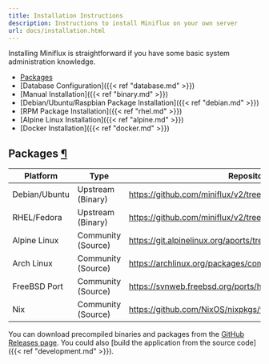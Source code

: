 ```yaml
---
title: Installation Instructions
description: Instructions to install Miniflux on your own server
url: docs/installation.html
---
```


Installing Miniflux is straightforward if you have some basic system administration knowledge.

- [Packages](#packages)
- [Database Configuration]({{< ref "database.md" >}})
- [Manual Installation]({{< ref "binary.md" >}})
- [Debian/Ubuntu/Raspbian Package Installation]({{< ref "debian.md" >}})
- [RPM Package Installation]({{< ref "rhel.md" >}})
- [Alpine Linux Installation]({{< ref "alpine.md" >}})
- [Docker Installation]({{< ref "docker.md" >}})

<h2 id="packages">Packages <a class="anchor" href="#packages" title="Permalink">¶</a></h2>

Platform       |  Type               |  Repository URL
---------------|---------------------|---------------------------------------------------------------------
Debian/Ubuntu  |  Upstream (Binary)  |  https://github.com/miniflux/v2/tree/master/packaging/debian
RHEL/Fedora    |  Upstream (Binary)  |  https://github.com/miniflux/v2/tree/master/packaging/rpm
Alpine Linux   |  Community (Source) |  https://git.alpinelinux.org/aports/tree/community/miniflux
Arch Linux     |  Community (Source) |  https://archlinux.org/packages/community/x86_64/miniflux/
FreeBSD Port   |  Community (Source) |  https://svnweb.freebsd.org/ports/head/www/miniflux/
Nix            |  Community (Source) |  https://github.com/NixOS/nixpkgs/tree/master/pkgs/servers/miniflux

You can download precompiled binaries and packages from the [GitHub Releases page](https://github.com/miniflux/v2/releases). You could also [build the application from the source code]({{< ref "development.md" >}}).

